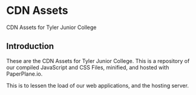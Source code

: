 # CDN Assets
CDN Assets for Tyler Junior College

## Introduction
These are the CDN Assets for Tyler Junior College. This is a repository of our compiled JavaScript and CSS Files, minified, and hosted with PaperPlane.io.

This is to lessen the load of our web applications, and the hosting server.
